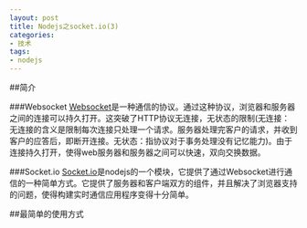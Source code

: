 ```yaml
---
layout: post
title: Nodejs之socket.io(3)
categories: 
- 技术
tags:
- nodejs
---
```


##简介

###Websocket
[Websocket](http://en.wikipedia.org/wiki/WebSocket)是一种通信的协议。通过这种协议，浏览器和服务器之间的连接可以持久打开。这突破了HTTP协议无连接，无状态的限制(无连接：无连接的含义是限制每次连接只处理一个请求。服务器处理完客户的请求，并收到客户的应答后，即断开连接。无状态：指协议对于事务处理没有记忆能力)。由于连接持久打开，使得web服务器和服务器之间可以快速，双向交换数据。

###Socket.io
[Socket.io](http://socket.io/)是nodejs的一个模块，它提供了通过Websocket进行通信的一种简单方式。它提供了服务器和客户端双方的组件，并且解决了浏览器支持的问题，使得构建实时通信应用程序变得十分简单。

##最简单的使用方式
